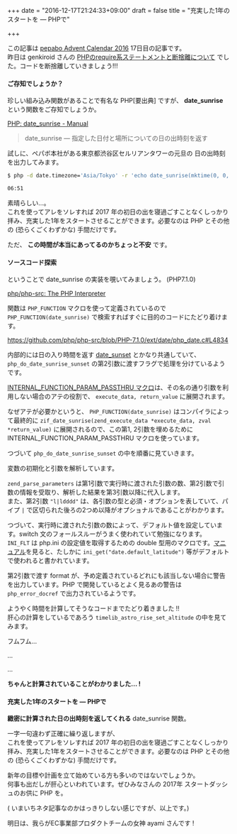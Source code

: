 +++
date = "2016-12-17T21:24:33+09:00"
draft = false
title = "充実した1年のスタートを ― PHPで"

+++

この記事は [pepabo Advent Calendar 2016](http://qiita.com/advent-calendar/2016/pepabo) 17日目の記事です。  
昨日は genkiroid さんの [PHPのrequire系ステートメントと断捨離について](https://genkiroid.github.io/2016/12/16/about-turpan/) でした。コードを断捨離していきましょう!!!

<!--more-->

#### ご存知でしょうか？

珍しい組み込み関数があることで有名な PHP[要出典] ですが、 **date_sunrise** という関数をご存知でしょうか。

[PHP: date_sunrise - Manual](http://php.net/manual/ja/function.date-sunrise.php)

> date_sunrise — 指定した日付と場所についての日の出時刻を返す

試しに、ペパボ本社がある東京都渋谷区セルリアンタワーの元旦の 日の出時刻 を出力してみます。

```sh
$ php -d date.timezone='Asia/Tokyo' -r 'echo date_sunrise(mktime(0, 0, 0, 1, 1, 2017), SUNFUNCS_RET_STRING, 35.39, 139.41);'

06:51
```



素晴らしい...。  
これを使ってアレをソレすれば 2017 年の初日の出を寝過ごすことなくしっかり拝み、充実した1年をスタートさせることができます。必要なのは PHP とその他の (恐らくごくわずかな) 手間だけです。


ただ、 **この時間が本当にあってるのかちょっと不安** です。

#### ソースコード探索

ということで date_sunrise の実装を覗いてみましょう。 (PHP7.1.0)

[php/php-src: The PHP Interpreter](https://github.com/php/php-src/tree/PHP-7.1)


関数は `PHP_FUNCTION` マクロを使って定義されているので `PHP_FUNCTION(date_sunrise)` で検索すればすぐに目的のコードにたどり着けます。

https://github.com/php/php-src/blob/PHP-7.1.0/ext/date/php_date.c#L4834


<script src="http://gist-it.appspot.com/github/php/php-src/blob/PHP-7.1.0/ext/date/php_date.c?slice=4830:4846"></script>

内部的には日の入り時間を返す [date_sunset](http://php.net/manual/ja/function.date-sunset.php) とかなり共通していて、`php_do_date_sunrise_sunset` の第2引数に渡すフラグで処理を分けているようです。

[INTERNAL_FUNCTION_PARAM_PASSTHRU マクロ](https://github.com/php/php-src/blob/PHP-7.1.0/Zend/zend.h#L49)は、その名の通り引数を利用しない場合のアテの役割で、 `execute_data, return_value` に展開されます。

なぜアテが必要かというと、 `PHP_FUNCTION(date_sunrise)` はコンパイラによって最終的に `zif_date_sunrise(zend_execute_data *execute_data, zval *return_value)` に展開されるので、この第1, 2引数を埋めるために INTERNAL_FUNCTION_PARAM_PASSTHRU マクロを使っています。


つづいて `php_do_date_sunrise_sunset` の中を順番に見ていきます。

<script src="http://gist-it.appspot.com/github/php/php-src/blob/PHP-7.1.0/ext/date/php_date.c?slice=4743:4762"></script>

変数の初期化と引数を解析しています。

`zend_parse_parameters` は第1引数で実行時に渡された引数の数、第2引数で引数の情報を受取り、解析した結果を第3引数以降に代入します。  
また、第2引数 `"l|ldddd"` は、各引数の型と必須・オプションを表していて、パイプ `|` で区切られた後ろの2つめ以降がオプショナルであることがわかります。

<script src="http://gist-it.appspot.com/github/php/php-src/blob/PHP-7.1.0/ext/date/php_date.c?slice=4761:4783"></script>

つづいて、実行時に渡された引数の数によって、デフォルト値を設定しています。switch 文のフォールスルーがうまく使われていて勉強になります。  
`INI_FLT` は php.ini の設定値を取得するための double 型用のマクロです。[マニュアル](http://php.net/manual/ja/function.date-sunrise.php)を見ると、たしかに `ini_get("date.default_latitude")` 等がデフォルトで使われると書かれています。

<script src="http://gist-it.appspot.com/github/php/php-src/blob/PHP-7.1.0/ext/date/php_date.c?slice=4783:4790"></script>

第2引数で渡す format が、予め定義されているどれにも該当しない場合に警告を出力しています。PHP で開発しているとよく見るあの警告は `php_error_docref` で出力されているようです。

<script src="http://gist-it.appspot.com/github/php/php-src/blob/PHP-7.1.0/ext/date/php_date.c?slice=4791:4805"></script>

ようやく時間を計算してそうなコードまでたどり着きました !!  
肝心の計算をしているであろう `timelib_astro_rise_set_altitude` の中を見てみます。

<script src="http://gist-it.appspot.com/github/php/php-src/blob/PHP-7.1.0/ext/date/lib/astro.c?slice=211:296"></script>


フムフム...

...

...

**ちゃんと計算されていることがわかりました... !**

#### 充実した1年のスタートを ― PHPで

**緻密に計算された日の出時刻を返してくれる** date_sunrise 関数。

一字一句違わず正確に繰り返しますが、  
これを使ってアレをソレすれば 2017 年の初日の出を寝過ごすことなくしっかり拝み、充実した1年をスタートさせることができます。必要なのは PHP とその他の (恐らくごくわずかな) 手間だけです。

新年の目標や計画を立て始めている方も多いのではないでしょうか。  
何事も出だしが肝心といわれています。ぜひみなさんの 2017年 スタートダッシュのお供に PHP を。

( いまいちネタ記事なのかはっきりしない感じですが、以上です。)

明日は、我らがEC事業部プロダクトチームの女神 ayami さんです !